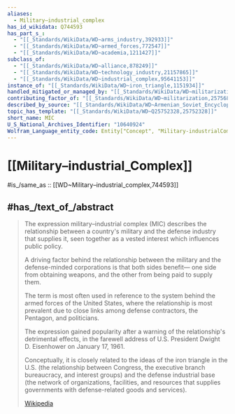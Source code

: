 ```yaml
---
aliases:
  - Military–industrial_complex
has_id_wikidata: Q744593
has_part_s_:
  - "[[_Standards/WikiData/WD~arms_industry,392933]]"
  - "[[_Standards/WikiData/WD~armed_forces,772547]]"
  - "[[_Standards/WikiData/WD~academia,1211427]]"
subclass_of:
  - "[[_Standards/WikiData/WD~alliance,878249]]"
  - "[[_Standards/WikiData/WD~technology_industry,21157865]]"
  - "[[_Standards/WikiData/WD~industrial_complex,95641153]]"
instance_of: "[[_Standards/WikiData/WD~iron_triangle,1151934]]"
handled_mitigated_or_managed_by: "[[_Standards/WikiData/WD~militarization,2575688]]"
contributing_factor_of: "[[_Standards/WikiData/WD~militarization,2575688]]"
described_by_source: "[[_Standards/WikiData/WD~Armenian_Soviet_Encyclopedia,2657718]]"
topic_has_template: "[[_Standards/WikiData/WD~Q25752328,25752328]]"
short_name: MIC
U_S_National_Archives_Identifier: "10640924"
Wolfram_Language_entity_code: Entity["Concept", "Military-industrialComplex::77v2g"]
---
```


# [[Military–industrial_Complex]]

#is_/same_as :: [[WD~Military–industrial_complex,744593]] 

## #has_/text_of_/abstract 

> The expression military–industrial complex (MIC) describes 
> the relationship between a country's military and the defense industry that supplies it, 
> seen together as a vested interest which influences public policy. 
> 
> A driving factor behind the relationship between the military 
> and the defense-minded corporations is that both sides benefit—
> one side from obtaining weapons, and the other from being paid to supply them. 
> 
> The term is most often used in reference to 
> the system behind the armed forces of the United States, 
> where the relationship is most prevalent due to 
> close links among defense contractors, the Pentagon, and politicians. 
> 
> The expression gained popularity after a warning of the relationship's detrimental effects, 
> in the farewell address of U.S. President Dwight D. Eisenhower on January 17, 1961.
>
> Conceptually, it is closely related to the ideas of the iron triangle in the U.S. 
> (the relationship between Congress, the executive branch bureaucracy, and interest groups) 
> and the defense industrial base (the network of organizations, facilities, and resources that supplies governments with defense-related goods and services).
>
> [Wikipedia](https://en.wikipedia.org/wiki/Military%E2%80%93industrial%20complex) 

